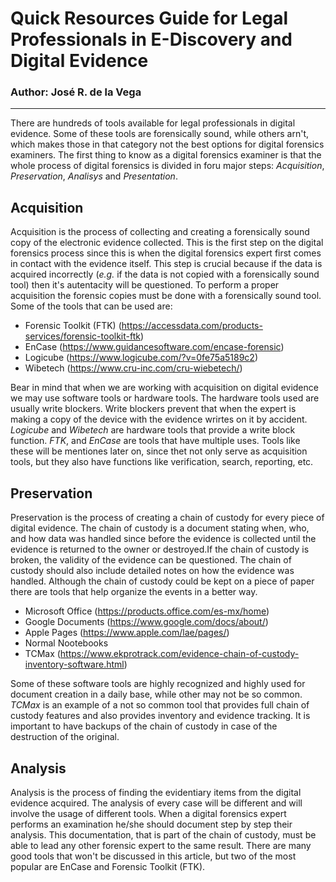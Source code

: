 # Quick Resources Guide for Legal Professionals in E-Discovery and Digital Evidence
### Author: José R. de la Vega
---
There are hundreds of tools available for legal professionals in digital evidence. Some of these tools are forensically sound, while others arn't, which makes those in that category not the best options for digital forensics examiners. The first thing to know as a digital forensics examiner is that the whole process of digital forensics is divided in foru major steps: _Acquisition_, _Preservation_, _Analisys_ and _Presentation_.

## Acquisition
Acquisition is the process of collecting and creating a forensically sound copy of the electronic evidence collected. This is the first step on the digital forensics process since this is when the digital forensics expert first comes in contact with the evidence itself. This step is crucial because if the data is acquired incorrectly (_e.g._ if the data is not copied with a forensically sound tool) then it's autentacity will be questioned. To perform a proper acquisition the forensic copies must be done with a forensically sound tool. Some of the tools that can be used are:
* Forensic Toolkit (FTK) (<https://accessdata.com/products-services/forensic-toolkit-ftk>)
* EnCase (<https://www.guidancesoftware.com/encase-forensic>)
* Logicube (<https://www.logicube.com/?v=0fe75a5189c2>)
* Wibetech (<https://www.cru-inc.com/cru-wiebetech/>)

Bear in mind that when we are working with acquisition on digital evidence we may use software tools or hardware tools. The hardware tools used are usually write blockers. Write blockers prevent that when the expert is making a copy of the device with the evidence wrirtes on it by accident. _Logicube_ and _Wibetech_ are hardware tools that provide a write block function. _FTK_, and _EnCase_ are tools that have multiple uses. Tools like these will be mentiones later on, since thet not only serve as acquisition tools, but they also have functions like verification, search, reporting, etc.

## Preservation
Preservation is the process of creating a chain of custody for every piece of digital evidence. The chain of custody is a document stating when, who, and how data was handled since before the evidence is collected until the evidence is returned to the owner or destroyed.If the chain of custody is broken, the validity of the evidence can be questioned. The chain of custody should also include detailed notes on how the evidence was handled. Although the chain of custody could be kept on a piece of paper there are tools that help organize the events in a better way.
* Microsoft Office (<https://products.office.com/es-mx/home>)
* Google Documents (<https://www.google.com/docs/about/>)
* Apple Pages (<https://www.apple.com/lae/pages/>)
* Normal Nootebooks
* TCMax (<https://www.ekprotrack.com/evidence-chain-of-custody-inventory-software.html>)

Some of these software tools are highly recognized and highly used for document creation in a daily base, while other may not be so common. _TCMax_ is an example of a not so common tool that provides full chain of custody features and also provides inventory and evidence tracking. It is important to have backups of the chain of custody in case of the destruction of the original.

## Analysis
Analysis is the process of finding the evidentiary items from the digital evidence acquired. The analysis of every case will be different and will involve the usage of different tools. When a digital forensics expert performs an examination he/she should document step by step their analysis. This documentation, that is part of the chain of custody, must be able to lead any other forensic expert to the same result. There are many good tools that won't be discussed in this article, but two of the most popular are EnCase and Forensic Toolkit (FTK).
